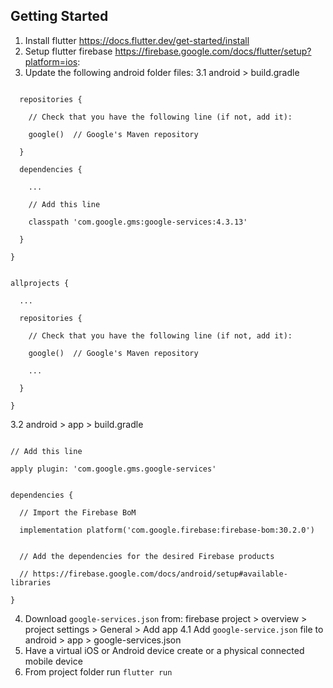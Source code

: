 ## Getting Started

1. Install flutter https://docs.flutter.dev/get-started/install
2. Setup flutter firebase https://firebase.google.com/docs/flutter/setup?platform=ios:
3. Update the following android folder files:
3.1 android > build.gradle 

```buildscript {

  repositories {

    // Check that you have the following line (if not, add it):

    google()  // Google's Maven repository

  }

  dependencies {

    ...

    // Add this line

    classpath 'com.google.gms:google-services:4.3.13'

  }

}


allprojects {

  ...

  repositories {

    // Check that you have the following line (if not, add it):

    google()  // Google's Maven repository

    ...

  }

}
```

3.2 android > app > build.gradle

```apply plugin: 'com.android.application'

// Add this line

apply plugin: 'com.google.gms.google-services'


dependencies {

  // Import the Firebase BoM

  implementation platform('com.google.firebase:firebase-bom:30.2.0')


  // Add the dependencies for the desired Firebase products

  // https://firebase.google.com/docs/android/setup#available-libraries

}
```

4. Download `google-services.json` from: firebase project > overview > project settings > General > Add app 
4.1 Add `google-service.json` file to android > app > google-services.json
5. Have a virtual iOS or Android device create or a physical connected mobile device 
6. From project folder run `flutter run`



